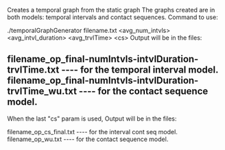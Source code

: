 Creates a temporal graph from the static graph
The graphs created are in both models: temporal intervals and contact sequences.
Command to use:

./temporalGraphGenerator filename.txt \<avg_num_intvls\> \<avg_intvl_duration\> \<avg_trvlTime\> \<cs\>
Output will be in the files:

filename_op_final-numIntvls-intvlDuration-trvlTime.txt ---- for the temporal interval model.
filename_op_final-numIntvls-intvlDuration-trvlTime_wu.txt    ---- for the contact sequence model.
---------------------------------------

When the last "cs" param is used,
Output will be in the files:

filename_op_cs_final.txt ---- for the interval cont seq model.
filename_op_wu.txt    ---- for the contact sequence model.

